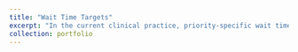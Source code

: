 ```yaml
---
title: "Wait Time Targets"
excerpt: "In the current clinical practice, priority-specific wait time targets are typically determined by the consensus of of medical specialists and healthcare administrators. The problem with this rationale is that it does not consider the efficient use of clinical resources and the patient volume associated with each class. The method presented here utilizes predictive, prescriptive and descriptive analytics."
collection: portfolio
---
```


